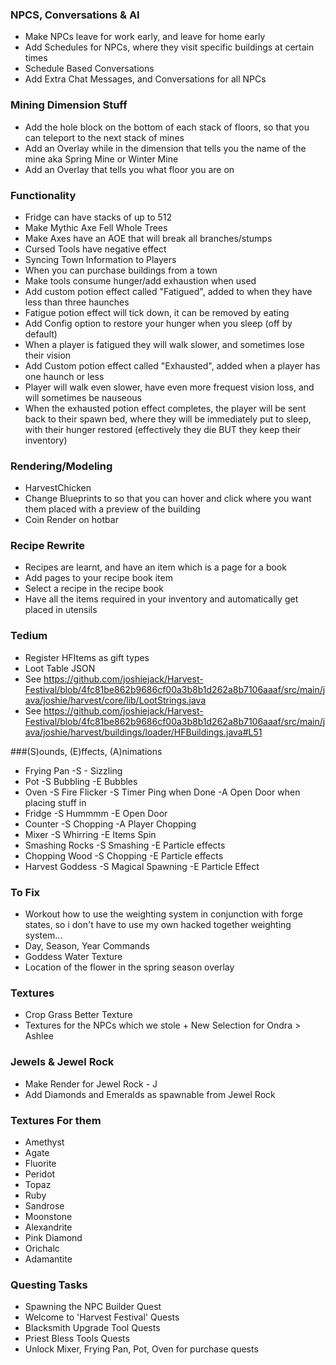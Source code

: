 ### NPCS, Conversations & AI
- Make NPCs leave for work early, and leave for home early
- Add Schedules for NPCs, where they visit specific buildings at certain times
- Schedule Based Conversations
- Add Extra Chat Messages, and Conversations for all NPCs

### Mining Dimension Stuff
- Add the hole block on the bottom of each stack of floors, so that you can teleport to the next stack of mines
- Add an Overlay while in the dimension that tells you the name of the mine aka Spring Mine or Winter Mine
- Add an Overlay that tells you what floor you are on

### Functionality
- Fridge can have stacks of up to 512
- Make Mythic Axe Fell Whole Trees
- Make Axes have an AOE that will break all branches/stumps
- Cursed Tools have negative effect
- Syncing Town Information to Players
- When you can purchase buildings from a town
- Make tools consume hunger/add exhaustion when used
- Add custom potion effect called "Fatigued", added to when they have less than three haunches
- Fatigue potion effect will tick down, it can be removed by eating
- Add Config option to restore your hunger when you sleep (off by default)
- When a player is fatigued they will walk slower, and sometimes lose their vision
- Add Custom potion effect called "Exhausted", added when a player has one haunch or less
- Player will walk even slower, have even more frequest vision loss, and will sometimes be nauseous
- When the exhausted potion effect completes, the player will be sent back to their spawn bed,
  where they will be immediately put to sleep, with their hunger restored (effectively they die BUT they keep their inventory)

### Rendering/Modeling
- HarvestChicken
- Change Blueprints to so that you can hover and click where you want them placed with a preview of the building
- Coin Render on hotbar

### Recipe Rewrite
- Recipes are learnt, and have an item which is a page for a book
- Add pages to your recipe book item
- Select a recipe in the recipe book
- Have all the items required in your inventory and automatically get placed in utensils

### Tedium
- Register HFItems as gift types
- Loot Table JSON
- See https://github.com/joshiejack/Harvest-Festival/blob/4fc81be862b9686cf00a3b8b1d262a8b7106aaaf/src/main/java/joshie/harvest/core/lib/LootStrings.java
- See https://github.com/joshiejack/Harvest-Festival/blob/4fc81be862b9686cf00a3b8b1d262a8b7106aaaf/src/main/java/joshie/harvest/buildings/loader/HFBuildings.java#L51

###(S)ounds, (E)ffects, (A)nimations
- Frying Pan
    -S - Sizzling
- Pot
    -S Bubbling
    -E Bubbles
- Oven
    -S Fire Flicker
    -S Timer Ping when Done
    -A Open Door when placing stuff in
- Fridge
    -S Hummmm
    -E Open Door
- Counter
    -S Chopping
    -A Player Chopping
- Mixer
    -S Whirring
    -E Items Spin
- Smashing Rocks
    -S Smashing
    -E Particle effects
- Chopping Wood
    -S Chopping
    -E Particle effects
- Harvest Goddess
    -S Magical Spawning
    -E Particle Effect

### To Fix
- Workout how to use the weighting system in conjunction with forge states, so i don't have to use my own hacked together weighting system...
- Day, Season, Year Commands
- Goddess Water Texture
- Location of the flower in the spring season overlay

### Textures
- Crop Grass Better Texture
- Textures for the NPCs which we stole + New Selection for Ondra > Ashlee

### Jewels & Jewel Rock
- Make Render for Jewel Rock - J
- Add Diamonds and Emeralds as spawnable from Jewel Rock
### Textures For them
- Amethyst
- Agate
- Fluorite
- Peridot
- Topaz
- Ruby
- Sandrose
- Moonstone
- Alexandrite
- Pink Diamond
- Orichalc
- Adamantite

### Questing Tasks
- Spawning the NPC Builder Quest
- Welcome to 'Harvest Festival' Quests
- Blacksmith Upgrade Tool Quests
- Priest Bless Tools Quests
- Unlock Mixer, Frying Pan, Pot, Oven for purchase quests

